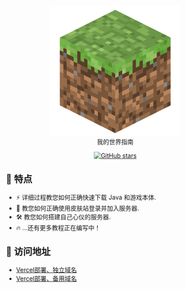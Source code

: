 <p align="center">
<a href="https://mcdocs.iyuan.ltd/" target="_blank" rel="noreferrer noopener">
  <img src="https://raw.githubusercontent.com/iYuanLtd/mc-docs/main/docs/public/assets/img/logo.svg" alt="Minecraft Guide" width="300">
</a>
<br>
我的世界指南
</p>

<p align="center">
<a href="https://github.com/iYuanLtd/mc-docs"><img alt="GitHub stars" src="https://img.shields.io/github/stars/iYuanLtd/mc-docs?style=social"></a>
</p>

## 🚀 特点

- ⚡️ 详细过程教您如何正确快速下载 Java 和游戏本体.
- 🖖 教您如何正确使用皮肤站登录并加入服务器.
- 🛠️ 教您如何搭建自己心仪的服务器.
- 🔥 ...还有更多教程正在编写中！

## 🥳 访问地址

- [Vercel部署、独立域名](https://mcdocs.iyuan.ltd/)
- [Vercel部署、备用域名](https://mc-docs.vercel.app/)
